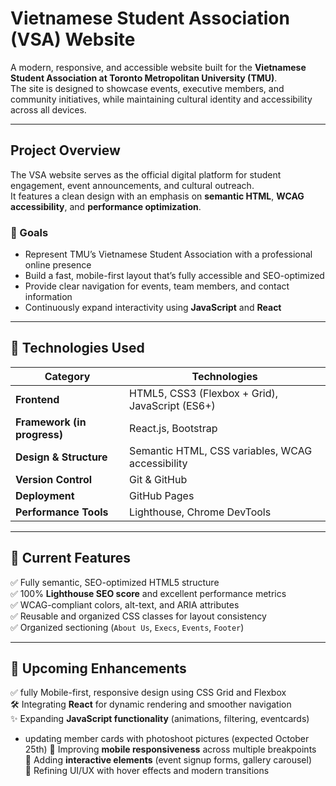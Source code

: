 # Vietnamese Student Association (VSA) Website 

A modern, responsive, and accessible website built for the **Vietnamese Student Association at Toronto Metropolitan University (TMU)**.  
The site is designed to showcase events, executive members, and community initiatives, while maintaining cultural identity and accessibility across all devices.

---

##  Project Overview
The VSA website serves as the official digital platform for student engagement, event announcements, and cultural outreach.  
It features a clean design with an emphasis on **semantic HTML**, **WCAG accessibility**, and **performance optimization**.

### 🎯 Goals
- Represent TMU’s Vietnamese Student Association with a professional online presence  
- Build a fast, mobile-first layout that’s fully accessible and SEO-optimized  
- Provide clear navigation for events, team members, and contact information  
- Continuously expand interactivity using **JavaScript** and **React**

---

## 🧠 Technologies Used
| Category | Technologies |
|-----------|---------------|
| **Frontend** | HTML5, CSS3 (Flexbox + Grid), JavaScript (ES6+) |
| **Framework (in progress)** | React.js, Bootstrap |
| **Design & Structure** | Semantic HTML, CSS variables, WCAG accessibility |
| **Version Control** | Git & GitHub |
| **Deployment** | GitHub Pages |
| **Performance Tools** | Lighthouse, Chrome DevTools |

---

## 🚀 Current Features
✅ Fully semantic, SEO-optimized HTML5 structure  
✅ 100% **Lighthouse SEO score** and excellent performance metrics  
✅ WCAG-compliant colors, alt-text, and ARIA attributes  
✅ Reusable and organized CSS classes for layout consistency  
✅ Organized sectioning (`About Us`, `Execs`, `Events`, `Footer`)

---

## 🧩 Upcoming Enhancements
✅ fully Mobile-first, responsive design using CSS Grid and Flexbox  
🛠️ Integrating **React** for dynamic rendering and smoother navigation  
✨ Expanding **JavaScript functionality** (animations, filtering, eventcards)  
- updating member cards with photoshoot pictures (expected October 25th)
📱 Improving **mobile responsiveness** across multiple breakpoints  
💬 Adding **interactive elements** (event signup forms, gallery carousel)  
🎨 Refining UI/UX with hover effects and modern transitions



